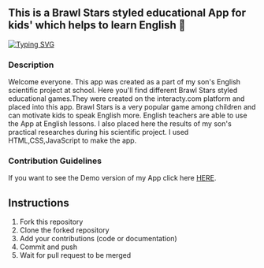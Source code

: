 ## This is a Brawl Stars styled educational App for kids' which helps to learn English :iphone:

[![Typing SVG](https://readme-typing-svg.herokuapp.com?font=Fira+Code&pause=1000&color=C60FF7&background=FFD47600&width=435&lines=Speak+English+with+Brawl+Stars)](https://git.io/typing-svg)

### Description

Welcome everyone. This app was created as a part of my son's English scientific project at school. Here you'll find different Brawl Stars styled educational games.They were created on 
the interacty.com platform and placed into this app. Brawl Stars is a very popular game among children and can motivate kids to speak English more. 
English teachers are able to use the App at English lessons. I also placed here the results of my son's practical researches during his scientific project.
I used HTML,CSS,JavaScript to make the app.

### Contribution Guidelines

If you want to see the Demo version of my App click here [HERE](https://youtu.be/YdfGHdEPvm8).

## Instructions
1. Fork this repository
2. Clone the forked repository
3. Add your contributions (code or documentation)
4. Commit and push
5. Wait for pull request to be merged
